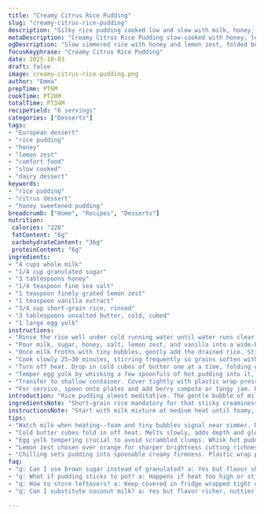 ```yaml
---
title: "Creamy Citrus Rice Pudding"
slug: "creamy-citrus-rice-pudding"
description: "Silky rice pudding cooked low and slow with milk, honey, zest, and a bit of salt. Swapped orange zest for lemon for a sharper snap. Honey takes the edge off without overpowering. Butter stirred in cold at the end for that glossy finish. Egg yolk folded carefully to bind and thicken, not scramble. Chilling sets the pudding into a spoonable state, topped best with berry compote or tart jam."
metaDescription: "Creamy Citrus Rice Pudding slow-cooked with honey, lemon zest, whole milk, butter, and egg yolk for silky texture and bright notes. Chill well for best spoonable set."
ogDescription: "Slow simmered rice with honey and lemon zest, folded butter and tempered yolk give creamy texture. Chill then serve with berry compote or tart jam."
focusKeyphrase: "Creamy Citrus Rice Pudding"
date: 2025-10-03
draft: false
image: creamy-citrus-rice-pudding.png
author: "Emma"
prepTime: PT6M
cookTime: PT28M
totalTime: PT34M
recipeYield: "6 servings"
categories: ["Desserts"]
tags:
- "European dessert"
- "rice pudding"
- "honey"
- "lemon zest"
- "comfort food"
- "slow cooked"
- "dairy dessert"
keywords:
- "rice pudding"
- "citrus dessert"
- "honey sweetened pudding"
breadcrumb: ["Home", "Recipes", "Desserts"]
nutrition: 
 calories: "220"
 fatContent: "6g"
 carbohydrateContent: "36g"
 proteinContent: "6g"
ingredients:
- "4 cups whole milk"
- "1/4 cup granulated sugar"
- "3 tablespoons honey"
- "1/4 teaspoon fine sea salt"
- "1 teaspoon finely grated lemon zest"
- "1 teaspoon vanilla extract"
- "3/4 cup short-grain rice, rinsed"
- "3 tablespoons unsalted butter, cold, cubed"
- "1 large egg yolk"
instructions:
- "Rinse the rice well under cold running water until water runs clear, removing excess starch. Set aside."
- "Pour milk, sugar, honey, salt, lemon zest, and vanilla into a wide-bottom non-stick pot. Bring over medium heat. Watch for foam forming on surface signaling it's nearly hot enough."
- "Once milk froths with tiny bubbles, gently add the drained rice. Stir constantly with wooden spoon to prevent sticking or scorching. Reduce heat to low immediately — should barely simmer, not bubble."
- "Cook slowly 25–30 minutes, stirring frequently so grains soften without sticking to the bottom. Rice swells, liquid thickens, aroma turns creamy with citrus brightness."
- "Turn off heat. Drop in cold cubes of butter one at a time, folding gently until butter has melted completely — adds shine and richness."
- "Temper egg yolk by whisking a few spoonfuls of hot pudding into it, then slowly stir yolk back into pot off heat. This prevents scrambling and thickens pudding into a pale yellow cream."
- "Transfer to shallow container. Cover tightly with plastic wrap pressed on surface to avoid skin forming. Cool to room temp, then chill for 20–30 minutes before serving."
- "For service, spoon onto plates and add berry compote or tangy jam. Remnants reheat gently on stovetop adding splash of milk if needed to loosen."
introduction: "Rice pudding almost meditative. The gentle bubble of milk, the sweet scent of vanilla and citrus breaking through. Learned early on not to rush. You want simmer not boil — anything hotter burns bottom, ruins all. Honey replaces half sugar here, dulls that plain sweetness, adds complexity. Lemon zest over orange — firmer edge, cuts through richness better. Stirring is clingy chore but worth—keeps rice plump, prevents gluey mess. Butter cubed cold, folded in off heat gives luscious texture and shine. Egg yolk—don’t dump — temper it. Otherwise lumpy mess. Let cool, rests into something you want to dig a spoon into, right firmness, not watery or gluey. Tried freezes badly; here chilling for half hour after cool keeps it set just so. Topped with berries shifts from creamy to bright. Comfort and brightness all at once."
ingredientsNote: "Short-grain rice mandatory for that sticky creaminess—no basmati here. Rinsing removes excess starch, stops pudding from turning into glue. Whole milk best; skim makes it watery, cream too heavy. Honey improves flavor complexity but feel free swapping with maple or agave if you want different notes. Fine sea salt balances sweetness, don't skip. Lemon zest in place of orange rewards with sharper brightness—freshly grated only; dried doesn’t cut it. Butter cold to retain texture—melted butter thrown in kills silkiness. Vanilla extract—pure is worth it, avoid imitations. Egg yolk is your binder, brings silk and binds sauce but temper to avoid scrambling. Substitutions: coconut milk for dairy if lactose intolerant, but changes flavor and texture significantly."
instructionsNote: "Start with milk mixture at medium heat until foamy, signals readiness—don’t rush. Add rice, then shift to low heat so grains swell evenly. Stir often but not constantly—few stubborn spots at bottom okay as long as you avoid burning. Texture clues: rice will plump, liquid thickens, smell turns intoxicating. Cook around 25–30 minutes but rely on texture, should be tender but not mushy. Butter folded in off heat keeps pudding glossy, not greasy—cubed cold, melts slowly avoiding separation. Egg yolk tempering essential—slowly add hot pudding to yolk, whisk briskly then combine with rest to avoid lumps. Chilling—wrap tight, plastic on surface avoids skin forming. Use berry jam or fresh fruit for contrast. If reheating, low temp and splash milk prevents drying out or clumping."
tips:
- "Watch milk when heating--foam and tiny bubbles signal near simmer. Not full boil or scorch happens fast. Shift heat immediately to low once adding rice. Texture starts changing soft then creamy. Stir often but not nonstop. Let stubborn bits loosen without burning bottom."
- "Cold butter cubes fold in off heat. Melts slowly, adds depth and gloss without breaking sauce. Adding melted butter or too hot kills silkiness. Cubes keep texture intact, richness balanced. Helps pudding keep structure when cooled, no greasy slick."
- "Egg yolk tempering crucial to avoid scrambled clumps. Whisk hot pudding into yolk slowly, stir well then combine off heat. Thickens but keeps silky smooth. Skip this step and get lumpy textures, ruined mouthfeel. Slow, steady blending is key here."
- "Lemon zest chosen over orange for sharper brightness cutting richness. Use finely grated fresh zest only. Dry zest or larger bits give bitterness or dullness. Zest aroma changes as pudding cooks, mellowing but sharp note stays. Balances honey sweetness well."
- "Chilling sets pudding into spoonable creamy firmness. Plastic wrap pressed on surface avoids skin film. Cool to room temperature first, then chill minimum 20 minutes. Freezing is no-go here--texture breaks down, watery separates. Warm slightly before serving if too stiff."
faq:
- "q: Can I use brown sugar instead of granulated? a: Yes but flavor shifts nutty deeper. Color darkens pudding. Texture barely changed but monitor sweetness. Honey usually dulls sharp edges. Brown sugar adds warmth but less brightness. Try half brown, half sugar for balance."
- "q: What if pudding sticks to pot? a: Happens if heat too high or stirring skipped. Lower heat immediately. Wooden spoon recommended. Scrape bottom gently but don’t mix aggressively. Rinsed rice reduces surface starch, stops glue. If stuck badly, soak pot while cooling to ease cleanup."
- "q: How to store leftovers? a: Keep covered in fridge wrapped tight or sealed container. Lasts 2-3 days max. Can reheat gently with splash milk to loosen. Avoid microwave blasts that toughen texture. Don’t freeze or pudding separates water and grain hardens. Better cold than reheated harshly."
- "q: Can I substitute coconut milk? a: Yes but flavor richer, nuttier, less creamy dairy silk. Texture changes, pudding thickens differently. Adds tropical notes but lemon zest sharpness stays. Sweeten carefully; honey or maple may also be used. Cooling times might vary due to fat content."

---
```


